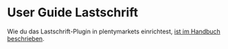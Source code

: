 # User Guide Lastschrift

<div class="alert alert-info" role="alert">
  Wie du das Lastschrift-Plugin in plentymarkets einrichtest, <a href="https://knowledge.plentymarkets.com/de-de/manual/main/payment/lastschrift.html" target="_blank">ist im Handbuch beschrieben</a>.
</div>

